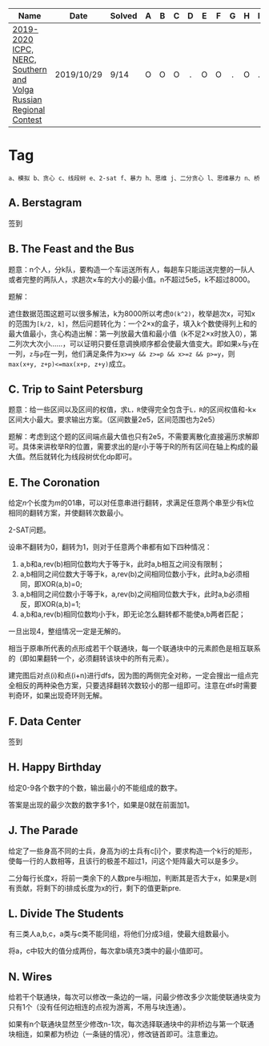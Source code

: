 | Name                                                         | Date      | Solved |  A   |  B   |  C   |  D   |  E   |  F   |  G   |  H   |  I   |  J   |  K   |  L   |  M   |  N   |
| ------------------------------------------------------------ | --------- | ------ | :--: | :--: | :--: | :--: | :--: | :--: | :--: | :--: | :--: | :--: | :--: | :--: | :--: | :--: |
| [2019-2020 ICPC, NERC, Southern and Volga Russian Regional Contest](https://codeforces.com/contest/1250) | 2019/10/29 | 9/14 | O | O | O | . | O | O | . | O | . | O | . | O | . | O |

# Tag

`a、模拟 b、贪心 c、线段树 e、2-sat f、暴力 h、思维 j、二分贪心 l、思维暴力 n、桥   ` 

##  A. Berstagram 

签到

## B. The Feast and the Bus

题意：n个人，分k队，要构造一个车运送所有人，每趟车只能运送完整的一队人或者完整的两队人，求趟次×车的大小的最小值。n不超过5e5，k不超过8000。

题解：

遮住数据范围这题可以很多解法，k为8000所以考虑`O(k^2)`，枚举趟次x，可知x的范围为`[k/2, k]`，然后问题转化为：一个2×x的盒子，填入k个数使得列上和的最大值最小，贪心构造出解：第一列放最大值和最小值（k不足2×x时放入0），第二列次大次小……，可以证明只要任意调换顺序都会使最大值变大。即如果`x`与`y`在一列，`z`与`p`在一列，他们满足条件为`x>=y && z>=p && x>=z && p>=y`，则`max(x+y, z+p)<=max(x+p, z+y)`成立。



## C. Trip to Saint Petersburg

题意：给一些区间以及区间的权值，求`L，R`使得完全包含于`L，R`的区间权值和-k×区间大小最大。要求输出方案。（区间数量2e5，区间范围也为2e5）

题解：考虑到这个题的区间端点最大值也只有2e5，不需要离散化直接遍历求解即可。具体来讲枚举R的位置，需要求出的是r小于等于R的所有区间在轴上构成的最大值。然后就转化为线段树优化dp即可。

##  E. The Coronation 

给定$n$个长度为$m$的01串，可以对任意串进行翻转，求满足任意两个串至少有k位相同的翻转方案，并使翻转次数最小。

2-SAT问题。

设串不翻转为0，翻转为1，则对于任意两个串都有如下四种情况：

1. a,b和a,rev(b)相同位数均大于等于k，此时a,b相互之间没有限制；
2. a,b相同之间位数大于等于k，a,rev(b)之间相同位数小于k，此时a,b必须相同，即XOR(a,b)=0;
3. a,b相同之间位数小于等于k，a,rev(b)之间相同位数大于k，此时a,b必须相反，即XOR(a,b)=1;
4. a,b和a,rev(b)相同位数均小于k，即无论怎么翻转都不能使a,b两者匹配；

一旦出现4，整组情况一定是无解的。

相当于原串所代表的点形成若干个联通块，每一个联通块中的元素颜色是相互联系的（即如果翻转一个，必须翻转该块中的所有元素）。

建完图后对点\(i\)和点\(i+n​\)进行dfs，因为图的两侧完全对称，一定会搜出一组点完全相反的两种染色方案，只要选择翻转次数较小的那一组即可。注意在dfs时需要判奇环，如果出现奇环则无解。

##  F. Data Center 

签到

##  H. Happy Birthday 

给定0-9各个数字的个数，输出最小的不能组成的数字。

答案是出现的最少次数的数字多1个，如果是0就在前面加1。

##  J. The Parade 

给定了一些身高不同的士兵，身高为i的士兵有c[i]个，要求构造一个k行的矩形，使每一行的人数相等，且该行的极差不超过1，问这个矩阵最大可以是多少。

二分每行长度x，将前一类余下的人数pre与i相加，判断其是否大于x，如果是x则有贡献，将剩下的i排成长度为x的行，剩下的值更新pre.

##  L. Divide The Students 

有三类人a,b,c，a类与c类不能同组，将他们分成3组，使最大组数最小。

将a，c中较大的值分成两份，每次拿b填充3类中的最小值即可。

##  N. Wires 

给若干个联通块，每次可以修改一条边的一端，问最少修改多少次能使联通块变为只有1个（没有任何边相连的点视为游离，不用与块连通）。

如果有n个联通块显然至少修改n-1次，每次选择联通块中的非桥边与第一个联通块相连，如果都为桥边（一条链的情况），修改链首即可。注意重边。